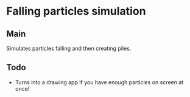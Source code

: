 # Falling particles simulation

## Main
Simulates particles falling and then creating piles.

## Todo
* Turns into a drawing app if you have enough particles on screen at once!